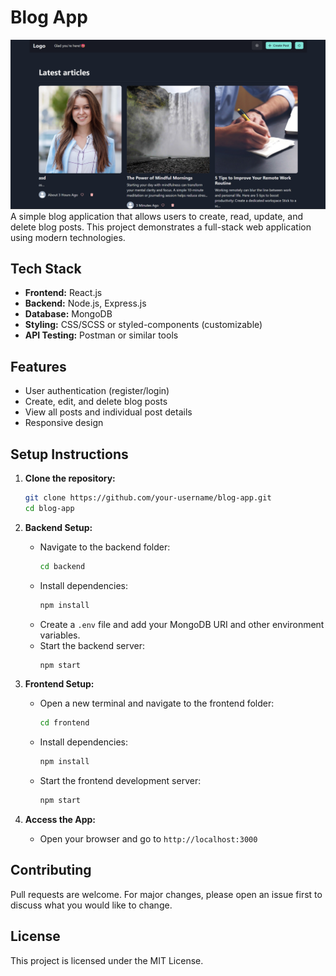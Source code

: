 # Blog App

![Blog App Screenshot](./images/image.png)
A simple blog application that allows users to create, read, update, and delete blog posts. This project demonstrates a full-stack web application using modern technologies.

## Tech Stack

- **Frontend:** React.js
- **Backend:** Node.js, Express.js
- **Database:** MongoDB
- **Styling:** CSS/SCSS or styled-components (customizable)
- **API Testing:** Postman or similar tools

## Features

- User authentication (register/login)
- Create, edit, and delete blog posts
- View all posts and individual post details
- Responsive design

## Setup Instructions

1. **Clone the repository:**
   ```bash
   git clone https://github.com/your-username/blog-app.git
   cd blog-app
   ```

2. **Backend Setup:**
   - Navigate to the backend folder:
     ```bash
     cd backend
     ```
   - Install dependencies:
     ```bash
     npm install
     ```
   - Create a `.env` file and add your MongoDB URI and other environment variables.
   - Start the backend server:
     ```bash
     npm start
     ```

3. **Frontend Setup:**
   - Open a new terminal and navigate to the frontend folder:
     ```bash
     cd frontend
     ```
   - Install dependencies:
     ```bash
     npm install
     ```
   - Start the frontend development server:
     ```bash
     npm start
     ```

4. **Access the App:**
   - Open your browser and go to `http://localhost:3000`

## Contributing

Pull requests are welcome. For major changes, please open an issue first to discuss what you would like to change.

## License

This project is licensed under the MIT License.
